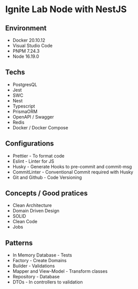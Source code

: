# Ignite Lab Node with NestJS

## Environment

-   Docker 20.10.12
-   Visual Studio Code
-   PNPM 7.24.3
-   Node 16.19.0

## Techs

-   PostgresQL
-   Jest
-   SWC
-   Nest
-   Typescript
-   PrismaORM
-   OpenAPI / Swagger
-   Redis
-   Docker / Docker Compose

## Configurations

-   Prettier - To format code
-   Eslint - Linter for JS
-   Husky - Generate Hooks to pre-commit and commit-msg
-   CommitLinter - Conventional Commit required with Husky
-   Git and Github - Code Versioning

## Concepts / Good pratices

-   Clean Architecture
-   Domain Driven Design
-   SOLID
-   Clean Code
-   Jobs

## Patterns

-   In Memory Database - Tests
-   Factory - Create Domains
-   Builder - Validations
-   Mapper and View-Model - Transform classes
-   Repository - Database
-   DTOs - In controllers to validation
